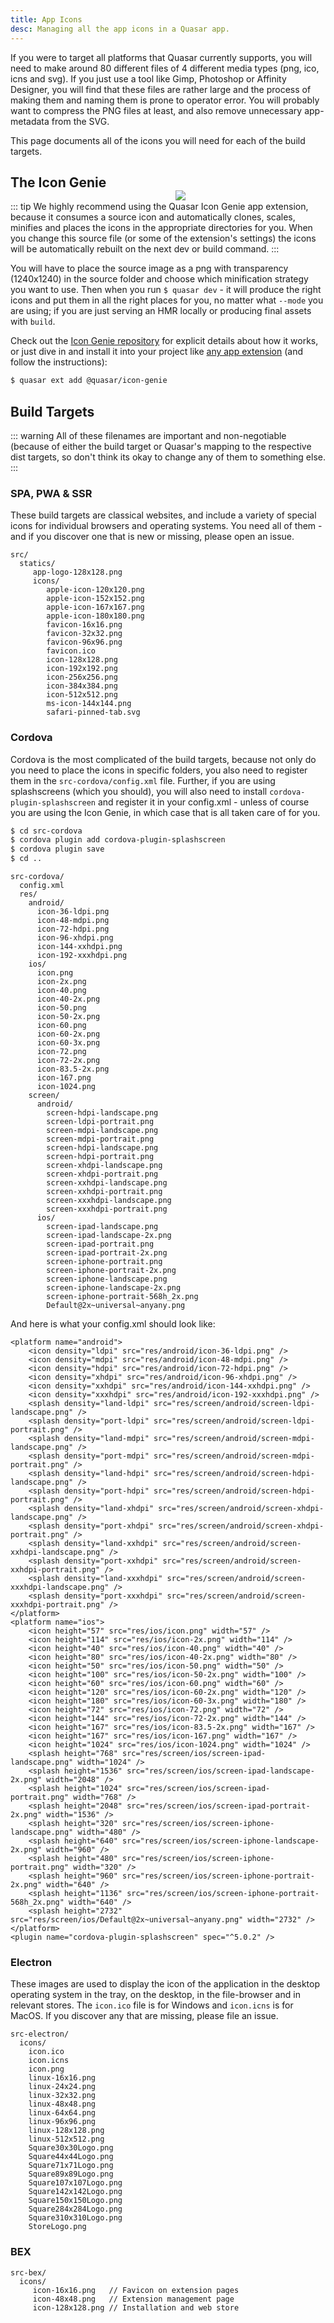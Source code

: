 ```yaml
---
title: App Icons
desc: Managing all the app icons in a Quasar app.
---
```


If you were to target all platforms that Quasar currently supports, you will need to make around 80 different files of 4 different media types (png, ico, icns and svg). If you just use a tool like Gimp, Photoshop or Affinity Designer, you will find that these files are rather large and the process of making them and naming them is prone to operator error. You will probably want to compress the PNG files at least, and also remove unnecessary app-metadata from the SVG.

This page documents all of the icons you will need for each of the build targets.


<img src="https://cdn.quasar.dev/img/iconfactory.png" style="float:right;max-width:15%;min-width:240px;padding-top:40px" />

## The Icon Genie

::: tip
We highly recommend using the Quasar Icon Genie app extension, because it consumes a source icon and automatically clones, scales, minifies and places the icons in the appropriate directories for you. When you change this source file (or some of the extension's settings) the icons will be automatically rebuilt on the next dev or build command.
:::


You will have to place the source image as a png with transparency (1240x1240) in the source folder and choose which minification strategy you want to use. Then when you run `$ quasar dev`  - it will produce the right icons and put them in all the right places for you, no matter what `--mode` you are using; if you are just serving an HMR locally or producing final assets with `build`.

Check out the [Icon Genie repository](https://github.com/quasarframework/app-extension-icon-genie/blob/dev/README.md) for explicit details about how it works, or just dive in and install it into your project like [any app extension](/app-extensions/introduction) (and follow the instructions):

```bash
$ quasar ext add @quasar/icon-genie
```

## Build Targets

::: warning
All of these filenames are important and non-negotiable (because of either the build target or Quasar's mapping to the respective dist targets, so don't think its okay to change any of them to something else.
:::

### SPA, PWA & SSR
These build targets are classical websites, and include a variety of special icons for individual browsers and operating systems. You need all of them - and if you discover one that is new or missing, please open an issue.

```
src/
  statics/
     app-logo-128x128.png
     icons/
        apple-icon-120x120.png
        apple-icon-152x152.png
        apple-icon-167x167.png
        apple-icon-180x180.png
        favicon-16x16.png
        favicon-32x32.png
        favicon-96x96.png
        favicon.ico
        icon-128x128.png
        icon-192x192.png
        icon-256x256.png
        icon-384x384.png
        icon-512x512.png
        ms-icon-144x144.png
        safari-pinned-tab.svg
```


### Cordova

Cordova is the most complicated of the build targets, because not only do you need to place the icons in specific folders, you also need to register them in the `src-cordova/config.xml` file. Further, if you are using splashscreens (which you should), you will also need to install `cordova-plugin-splashscreen` and register it in your config.xml - unless of course you are using the Icon Genie, in which case that is all taken care of for you.

```bash
$ cd src-cordova
$ cordova plugin add cordova-plugin-splashscreen
$ cordova plugin save
$ cd ..
```

```
src-cordova/
  config.xml
  res/
    android/
      icon-36-ldpi.png
      icon-48-mdpi.png
      icon-72-hdpi.png
      icon-96-xhdpi.png
      icon-144-xxhdpi.png
      icon-192-xxxhdpi.png
    ios/
      icon.png
      icon-2x.png
      icon-40.png
      icon-40-2x.png
      icon-50.png
      icon-50-2x.png
      icon-60.png
      icon-60-2x.png
      icon-60-3x.png
      icon-72.png
      icon-72-2x.png
      icon-83.5-2x.png
      icon-167.png
      icon-1024.png
    screen/
      android/
        screen-hdpi-landscape.png
        screen-ldpi-portrait.png
        screen-mdpi-landscape.png
        screen-mdpi-portrait.png
        screen-hdpi-landscape.png
        screen-hdpi-portrait.png
        screen-xhdpi-landscape.png
        screen-xhdpi-portrait.png
        screen-xxhdpi-landscape.png
        screen-xxhdpi-portrait.png
        screen-xxxhdpi-landscape.png
        screen-xxxhdpi-portrait.png
      ios/
        screen-ipad-landscape.png
        screen-ipad-landscape-2x.png
        screen-ipad-portrait.png
        screen-ipad-portrait-2x.png
        screen-iphone-portrait.png
        screen-iphone-portrait-2x.png
        screen-iphone-landscape.png
        screen-iphone-landscape-2x.png
        screen-iphone-portrait-568h_2x.png
        Default@2x~universal~anyany.png
```

And here is what your config.xml should look like:

```
<platform name="android">
    <icon density="ldpi" src="res/android/icon-36-ldpi.png" />
    <icon density="mdpi" src="res/android/icon-48-mdpi.png" />
    <icon density="hdpi" src="res/android/icon-72-hdpi.png" />
    <icon density="xhdpi" src="res/android/icon-96-xhdpi.png" />
    <icon density="xxhdpi" src="res/android/icon-144-xxhdpi.png" />
    <icon density="xxxhdpi" src="res/android/icon-192-xxxhdpi.png" />
    <splash density="land-ldpi" src="res/screen/android/screen-ldpi-landscape.png" />
    <splash density="port-ldpi" src="res/screen/android/screen-ldpi-portrait.png" />
    <splash density="land-mdpi" src="res/screen/android/screen-mdpi-landscape.png" />
    <splash density="port-mdpi" src="res/screen/android/screen-mdpi-portrait.png" />
    <splash density="land-hdpi" src="res/screen/android/screen-hdpi-landscape.png" />
    <splash density="port-hdpi" src="res/screen/android/screen-hdpi-portrait.png" />
    <splash density="land-xhdpi" src="res/screen/android/screen-xhdpi-landscape.png" />
    <splash density="port-xhdpi" src="res/screen/android/screen-xhdpi-portrait.png" />
    <splash density="land-xxhdpi" src="res/screen/android/screen-xxhdpi-landscape.png" />
    <splash density="port-xxhdpi" src="res/screen/android/screen-xxhdpi-portrait.png" />
    <splash density="land-xxxhdpi" src="res/screen/android/screen-xxxhdpi-landscape.png" />
    <splash density="port-xxxhdpi" src="res/screen/android/screen-xxxhdpi-portrait.png" />
</platform>
<platform name="ios">
    <icon height="57" src="res/ios/icon.png" width="57" />
    <icon height="114" src="res/ios/icon-2x.png" width="114" />
    <icon height="40" src="res/ios/icon-40.png" width="40" />
    <icon height="80" src="res/ios/icon-40-2x.png" width="80" />
    <icon height="50" src="res/ios/icon-50.png" width="50" />
    <icon height="100" src="res/ios/icon-50-2x.png" width="100" />
    <icon height="60" src="res/ios/icon-60.png" width="60" />
    <icon height="120" src="res/ios/icon-60-2x.png" width="120" />
    <icon height="180" src="res/ios/icon-60-3x.png" width="180" />
    <icon height="72" src="res/ios/icon-72.png" width="72" />
    <icon height="144" src="res/ios/icon-72-2x.png" width="144" />
    <icon height="167" src="res/ios/icon-83.5-2x.png" width="167" />
    <icon height="167" src="res/ios/icon-167.png" width="167" />
    <icon height="1024" src="res/ios/icon-1024.png" width="1024" />
    <splash height="768" src="res/screen/ios/screen-ipad-landscape.png" width="1024" />
    <splash height="1536" src="res/screen/ios/screen-ipad-landscape-2x.png" width="2048" />
    <splash height="1024" src="res/screen/ios/screen-ipad-portrait.png" width="768" />
    <splash height="2048" src="res/screen/ios/screen-ipad-portrait-2x.png" width="1536" />
    <splash height="320" src="res/screen/ios/screen-iphone-landscape.png" width="480" />
    <splash height="640" src="res/screen/ios/screen-iphone-landscape-2x.png" width="960" />
    <splash height="480" src="res/screen/ios/screen-iphone-portrait.png" width="320" />
    <splash height="960" src="res/screen/ios/screen-iphone-portrait-2x.png" width="640" />
    <splash height="1136" src="res/screen/ios/screen-iphone-portrait-568h_2x.png" width="640" />
    <splash height="2732" src="res/screen/ios/Default@2x~universal~anyany.png" width="2732" />
</platform>
<plugin name="cordova-plugin-splashscreen" spec="^5.0.2" />
```


### Electron
These images are used to display the icon of the application in the desktop operating system in the tray, on the desktop, in the file-browser and in relevant stores. The `icon.ico` file is for Windows and `icon.icns` is for MacOS. If you discover any that are missing, please file an issue.

```
src-electron/
  icons/
    icon.ico
    icon.icns
    icon.png
    linux-16x16.png
    linux-24x24.png
    linux-32x32.png
    linux-48x48.png
    linux-64x64.png
    linux-96x96.png
    linux-128x128.png
    linux-512x512.png
    Square30x30Logo.png
    Square44x44Logo.png
    Square71x71Logo.png
    Square89x89Logo.png
    Square107x107Logo.png
    Square142x142Logo.png
    Square150x150Logo.png
    Square284x284Logo.png
    Square310x310Logo.png
    StoreLogo.png
```

### BEX

```
src-bex/
  icons/
     icon-16x16.png   // Favicon on extension pages
     icon-48x48.png   // Extension management page
     icon-128x128.png // Installation and web store
```
